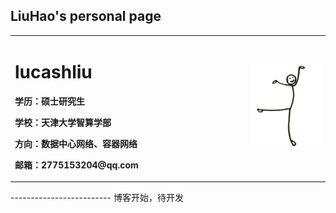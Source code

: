 ## LiuHao's personal page
<table border="0">
  <tr>
    <td width="75%">
      <h1>lucashliu</h1>
      <p><b>学历：硕士研究生</b></p>
      <p><b>学校：天津大学智算学部</b></p>
      <p><b>方向：数据中心网络、容器网络</b></p>
      <p><b>邮箱：2775153204@qq.com</b></p>
    </td>
    <td width="25%">
      <img src="/fig/index/aa.png" width="100%"> 
    </td>
  </tr>
</table>
-------------------------
博客开始，待开发
